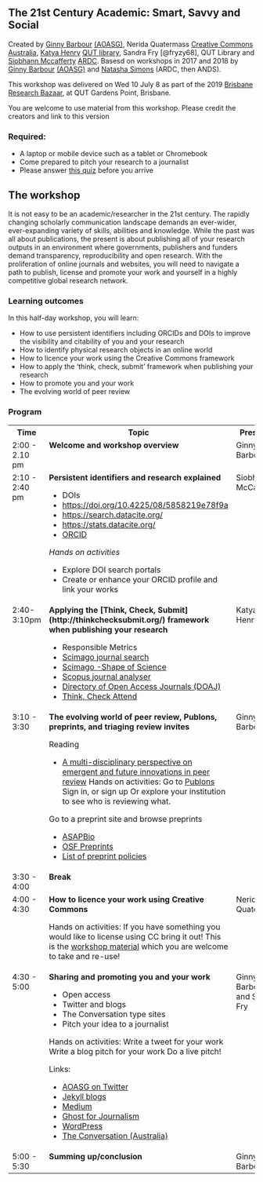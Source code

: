 ## The 21st Century Academic: Smart, Savvy and Social
Created by [Ginny Barbour](https://twitter.com/ginnybarbour) [(AOASG)](https://twitter.com/openaccess_anz), Nerida Quatermass [Creative Commons Australia](http://creativecommons.org.au/), [Katya Henry](@KatyaHenry) [QUT library](https://www.library.qut.edu.au/), Sandra Fry [@fryzy68], QUT Library and [Siobhann Mccafferty](@SMcCupOfTea) [ARDC](https://ardc.edu.au/). Basesd on workshops in 2017 and 2018 by [Ginny Barbour](https://twitter.com/ginnybarbour) [(AOASG)](https://twitter.com/openaccess_anz) and [Natasha Simons](https://twitter.com/n_simons) (ARDC, then ANDS).
 
This workshop was delivered on Wed 10 July 8 as part of the 2019 [Brisbane Research Bazaar](https://resbaz.github.io/resbaz2019/brisbane/), at QUT Gardens Point, Brisbane.

You are welcome to use material from this workshop. Please credit the creators and link to this version
 
### Required:

- A laptop or mobile device such as a tablet or Chromebook
- Come prepared to pitch your research to a journalist
- Please answer [this quiz](https://forms.gle/1gQaAf1893FyoBv9A) before you arrive
 
## The workshop

It is not easy to be an academic/researcher in the 21st century. The rapidly changing scholarly communication landscape demands an ever-wider, ever-expanding variety of skills,
abilities and knowledge. While the past was all about publications, the present is about publishing all of your research outputs in an environment where governments, publishers and
funders demand transparency, reproducibility and open research. With the proliferation of online journals and websites, you will need to navigate a path to publish, license and promote your
work and yourself in a highly competitive global research network.
 
### Learning outcomes

In this half-day workshop, you will learn:
 
- How to use persistent identifiers including ORCIDs and DOIs to improve the visibility and citability of you and your research
- How to identify physical research objects in an online world
- How to licence your work using the Creative Commons framework
- How to apply the ‘think, check, submit’ framework when publishing your research
- How to promote you and your work
- The evolving world of peer review 

 
### Program
 
<table>
 
<tr>
  <th>Time</th>
  <th>Topic</th>
  <th>Presenter</th>
</tr>  
 <tr> 
 </tr>
<tr> 
  <td valign="top">2:00 - 2.10 pm</td>
  <td valign="top"><strong>Welcome and workshop overview</strong></td>
  <td valign="top">Ginny Barbour</td>
</tr>  
 <tr> 
 </tr>
<tr> 
  <td valign="top">2:10 - 2:40 pm</td>
  <td valign="top"><strong>Persistent identifiers and research explained</strong>
  
- DOIs
- https://doi.org/10.4225/08/5858219e78f9a
- https://search.datacite.org/
- https://stats.datacite.org/
- [ORCID](https://orcid.org/)
 
<em>Hands on activities</em>

- Explore DOI search portals
- Create or enhance your ORCID profile and link your works

<td valign="top">Siobhan McCafferty</td>
</tr> 
<tr> 
 </tr>
<tr>
<td valign="top">2:40-3:10pm </td>
<td valign="top"><strong>Applying the [Think, Check, Submit](http://thinkchecksubmit.org/) framework when publishing your research</strong> 

- Responsible Metrics
- [Scimago journal search](http://www.scimagojr.com/)
- [Scimago -Shape of Science](http://www.scimagojr.com/shapeofscience/)
- [Scopus journal analyser](https://www.scopus.com/source/eval.uri)
- [Directory of Open Access Journals (DOAJ)](https://doaj.org/)
- [Think, Check Attend](https://thinkcheckattend.org)</td>
  <td valign="top">Katya Henry</td>
  </tr> 
  
 <tr> 
 </tr>
<tr>
<td valign="top">3:10 - 3:30</td>
<td valign="top"><strong>The evolving world of peer review, Publons, preprints, and triaging review invites</strong>

Reading 
- [A multi-disciplinary perspective on emergent and future innovations in peer review](https://f1000research.com/articles/6-1151/v3)
  Hands on activities:
Go to [Publons](https://publons.com/)
Sign in, or sign up
Or explore your institution to see who is reviewing what.

Go to  a preprint site and browse preprints
- [ASAPBio](http://asapbio.org/) 
- [OSF Preprints](https://osf.io/preprints)
- [List of preprint policies](https://transpose-publishing.github.io)
<td valign="top">Ginny Barbour</td> 
 </tr>  
 <tr> 
 </tr>
<tr> 
  <td valign="top">3:30 - 4:00</td>
  <td valign="top"><strong>Break<strong></td>
  <td valign="top"></td>
  </tr>  
 <tr> 
 </tr>
<tr> 
  <td valign="top">4:00 - 4:30</td>
  <td valign="top"><strong>How to licence your work using Creative Commons</strong>
  
Hands on activities:
If you have something you would like to license using CC bring it out!
This is the [workshop material](https://drive.google.com/file/d/1Me4ciruL8VBrSUPGy54HFMpYERWdzhav/view?usp=sharing) which you are welcome to take and re-use!</td>
   <td valign="top">Nerida Quatermass</td>
  </tr>  
 <tr> 
 </tr>
<tr> 
  <td valign="top">4:30 - 5:00</td>
  <td valign="top"><strong>Sharing and promoting you and your work</strong>
  
- Open access
- Twitter and blogs 
- The Conversation type sites
- Pitch your idea to a journalist

Hands on activities:
Write a tweet for your work
Write a blog pitch for your work
Do a live pitch!

Links:
- [AOASG on Twitter](twitter.com/openaccess_anz)
- [Jekyll blogs](https://jekyllrb.com/)
- [Medium](https://medium.com)
- [Ghost for Journalism](https://blog.ghost.org/)
- [WordPress](https://wordpress.com/)
- [The Conversation (Australia)](https://theconversation.com/au) </td>
  <td valign="top">Ginny Barbour and Sandra Fry</td>
 </tr>  
 <tr> 
 </tr>
<tr> 
    <td valign="top">5:00 - 5:30</td>
    <td valign="top"><strong>Summing up/conclusion</strong></td>
  <td valign="top">Ginny Barbour </td>
 </tr>  
   
</table>
